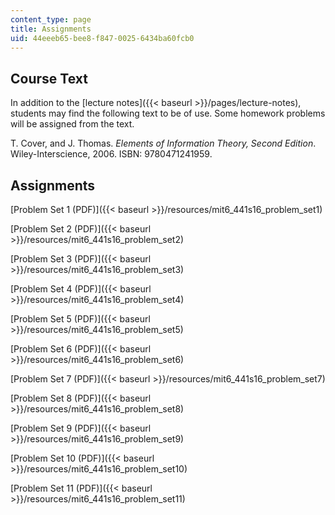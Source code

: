 ```yaml
---
content_type: page
title: Assignments
uid: 44eeeb65-bee8-f847-0025-6434ba60fcb0
---
```


Course Text
-----------

In addition to the [lecture notes]({{< baseurl >}}/pages/lecture-notes), students may find the following text to be of use. Some homework problems will be assigned from the text.

T. Cover, and J. Thomas. _Elements of Information Theory, Second Edition_. Wiley-Interscience, 2006. ISBN: 9780471241959.

Assignments
-----------

[Problem Set 1 (PDF)]({{< baseurl >}}/resources/mit6_441s16_problem_set1)

[Problem Set 2 (PDF)]({{< baseurl >}}/resources/mit6_441s16_problem_set2)

[Problem Set 3 (PDF)]({{< baseurl >}}/resources/mit6_441s16_problem_set3)

[Problem Set 4 (PDF)]({{< baseurl >}}/resources/mit6_441s16_problem_set4)

[Problem Set 5 (PDF)]({{< baseurl >}}/resources/mit6_441s16_problem_set5)

[Problem Set 6 (PDF)]({{< baseurl >}}/resources/mit6_441s16_problem_set6)

[Problem Set 7 (PDF)]({{< baseurl >}}/resources/mit6_441s16_problem_set7)

[Problem Set 8 (PDF)]({{< baseurl >}}/resources/mit6_441s16_problem_set8)

[Problem Set 9 (PDF)]({{< baseurl >}}/resources/mit6_441s16_problem_set9)

[Problem Set 10 (PDF)]({{< baseurl >}}/resources/mit6_441s16_problem_set10)

[Problem Set 11 (PDF)]({{< baseurl >}}/resources/mit6_441s16_problem_set11)